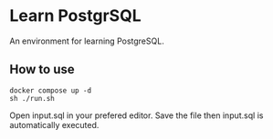 # Learn PostgrSQL

An environment for learning PostgreSQL.

## How to use

```
docker compose up -d
sh ./run.sh
```

Open input.sql in your prefered editor. Save the file then input.sql is automatically executed.
